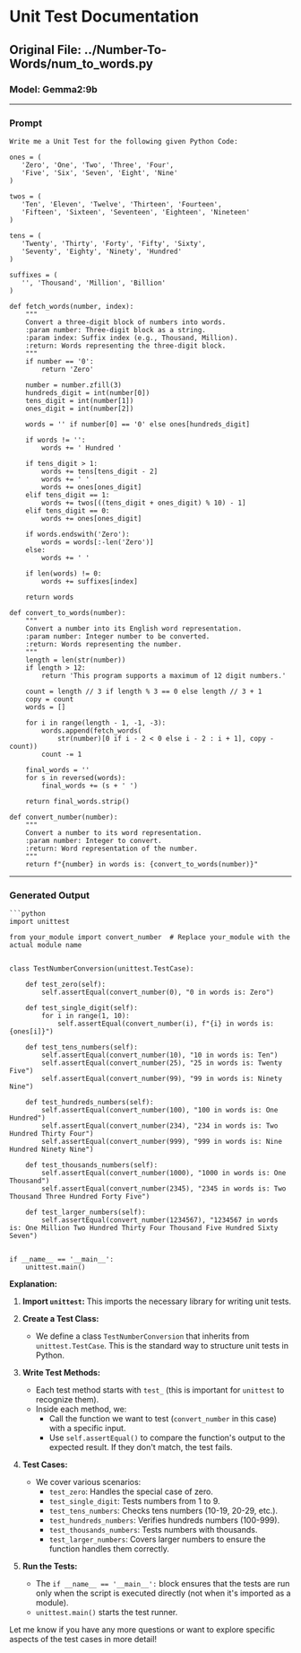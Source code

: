 # Unit Test Documentation
## Original File: ../Number-To-Words/num_to_words.py

### Model: Gemma2:9b

<hr>

### Prompt

```
Write me a Unit Test for the following given Python Code:

ones = (
   'Zero', 'One', 'Two', 'Three', 'Four',
   'Five', 'Six', 'Seven', 'Eight', 'Nine'
)

twos = (
   'Ten', 'Eleven', 'Twelve', 'Thirteen', 'Fourteen',
   'Fifteen', 'Sixteen', 'Seventeen', 'Eighteen', 'Nineteen'
)

tens = (
   'Twenty', 'Thirty', 'Forty', 'Fifty', 'Sixty',
   'Seventy', 'Eighty', 'Ninety', 'Hundred'
)

suffixes = (
   '', 'Thousand', 'Million', 'Billion'
)

def fetch_words(number, index):
    """
    Convert a three-digit block of numbers into words.
    :param number: Three-digit block as a string.
    :param index: Suffix index (e.g., Thousand, Million).
    :return: Words representing the three-digit block.
    """
    if number == '0': 
        return 'Zero'

    number = number.zfill(3)
    hundreds_digit = int(number[0])
    tens_digit = int(number[1])
    ones_digit = int(number[2])

    words = '' if number[0] == '0' else ones[hundreds_digit]

    if words != '':
        words += ' Hundred '

    if tens_digit > 1:
        words += tens[tens_digit - 2]
        words += ' '
        words += ones[ones_digit]
    elif tens_digit == 1:
        words += twos[((tens_digit + ones_digit) % 10) - 1]
    elif tens_digit == 0:
        words += ones[ones_digit]

    if words.endswith('Zero'):
        words = words[:-len('Zero')]
    else:
        words += ' '

    if len(words) != 0:
        words += suffixes[index]
      
    return words

def convert_to_words(number):
    """
    Convert a number into its English word representation.
    :param number: Integer number to be converted.
    :return: Words representing the number.
    """
    length = len(str(number))
    if length > 12:
        return 'This program supports a maximum of 12 digit numbers.'

    count = length // 3 if length % 3 == 0 else length // 3 + 1
    copy = count
    words = []

    for i in range(length - 1, -1, -3):
        words.append(fetch_words(
            str(number)[0 if i - 2 < 0 else i - 2 : i + 1], copy - count))
        count -= 1

    final_words = ''
    for s in reversed(words):
        final_words += (s + ' ')

    return final_words.strip()

def convert_number(number):
    """
    Convert a number to its word representation.
    :param number: Integer to convert.
    :return: Word representation of the number.
    """
    return f"{number} in words is: {convert_to_words(number)}"
```

<hr>

### Generated Output

```
```python
import unittest

from your_module import convert_number  # Replace your_module with the actual module name


class TestNumberConversion(unittest.TestCase):

    def test_zero(self):
        self.assertEqual(convert_number(0), "0 in words is: Zero")

    def test_single_digit(self):
        for i in range(1, 10):
            self.assertEqual(convert_number(i), f"{i} in words is: {ones[i]}")

    def test_tens_numbers(self):
        self.assertEqual(convert_number(10), "10 in words is: Ten")
        self.assertEqual(convert_number(25), "25 in words is: Twenty Five")
        self.assertEqual(convert_number(99), "99 in words is: Ninety Nine")

    def test_hundreds_numbers(self):
        self.assertEqual(convert_number(100), "100 in words is: One Hundred")
        self.assertEqual(convert_number(234), "234 in words is: Two Hundred Thirty Four")
        self.assertEqual(convert_number(999), "999 in words is: Nine Hundred Ninety Nine")

    def test_thousands_numbers(self):
        self.assertEqual(convert_number(1000), "1000 in words is: One Thousand")
        self.assertEqual(convert_number(2345), "2345 in words is: Two Thousand Three Hundred Forty Five")

    def test_larger_numbers(self):
        self.assertEqual(convert_number(1234567), "1234567 in words is: One Million Two Hundred Thirty Four Thousand Five Hundred Sixty Seven")


if __name__ == '__main__':
    unittest.main()
```

**Explanation:**

1. **Import `unittest`:** This imports the necessary library for writing unit tests.
2. **Create a Test Class:**
   - We define a class `TestNumberConversion` that inherits from `unittest.TestCase`. This is the standard way to structure unit tests in Python.

3. **Write Test Methods:**
   - Each test method starts with `test_` (this is important for `unittest` to recognize them).
   - Inside each method, we:
     - Call the function we want to test (`convert_number` in this case) with a specific input.
     - Use `self.assertEqual()` to compare the function's output to the expected result. If they don't match, the test fails.

4. **Test Cases:**
   - We cover various scenarios:
     - `test_zero`: Handles the special case of zero.
     - `test_single_digit`: Tests numbers from 1 to 9.
     - `test_tens_numbers`: Checks tens numbers (10-19, 20-29, etc.).
     - `test_hundreds_numbers`: Verifies hundreds numbers (100-999).
     - `test_thousands_numbers`: Tests numbers with thousands.
     - `test_larger_numbers`: Covers larger numbers to ensure the function handles them correctly.

5. **Run the Tests:**
   - The `if __name__ == '__main__':` block ensures that the tests are run only when the script is executed directly (not when it's imported as a module).
   - `unittest.main()` starts the test runner.



Let me know if you have any more questions or want to explore specific aspects of the test cases in more detail!
```